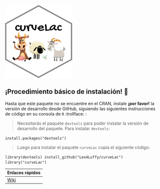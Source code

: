 <img src="https://raw.githubusercontent.com/Leo4Luffy/curveLac/master/Imagenes/curveLac_hex.png" width="220" height="240">

## ¡Procedimiento básico de instalación! 🏁

Hasta que este paquete no se encuentre en el CRAN, instale **¡por favor!** la versión de desarrollo desde GitHub, siguiendo las siguientes instrucciones de código en su consola de `R` :trollface: :

> Necesitarás el paquete `devtools` para poder instalar la versión de desarrollo del paquete. Para instalar `devtools`:

`
install.packages("devtools")
`

> Luego para instalar el paquete `curveLac` copia el siguiente código:

`
library(devtools)
install_github("Leo4Luffy/curveLac")
library("curveLac")
`

|Enlaces rápidos|
|---|
|[Wiki](https://github.com/Leo4Luffy/curveLac/wiki)|
